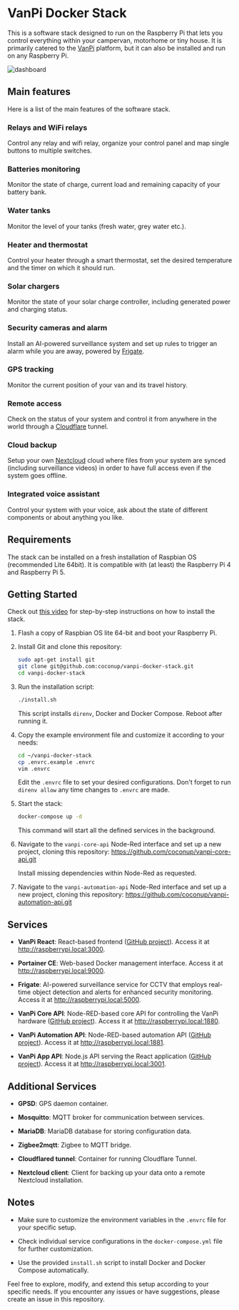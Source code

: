 # VanPi Docker Stack

This is a software stack designed to run on the Raspberry Pi that lets you control everything within your campervan, motorhome or tiny house. It is primarily catered to the [VanPi](https://pekaway.de/) platform, but it can also be installed and run on any Raspberry Pi.

![dashboard](https://i.ibb.co/8NYhQg7/vanpi-dashboard.png)

## Main features

Here is a list of the main features of the software stack.

### Relays and WiFi relays

Control any relay and wifi relay, organize your control panel and map single buttons to multiple switches.

### Batteries monitoring

Monitor the state of charge, current load and remaining capacity of your battery bank.

### Water tanks

Monitor the level of your tanks (fresh water, grey water etc.).

### Heater and thermostat

Control your heater through a smart thermostat, set the desired temperature and the timer on which it should run.

### Solar chargers

Monitor the state of your solar charge controller, including generated power and charging status.

### Security cameras and alarm

Install an AI-powered surveillance system and set up rules to trigger an alarm while you are away, powered by [Frigate](https://frigate.video/).

### GPS tracking

Monitor the current position of your van and its travel history.

### Remote access

Check on the status of your system and control it from anywhere in the world through a [Cloudflare](https://cloudflare.com/) tunnel.

### Cloud backup

Setup your own [Nextcloud](https://nextcloud.com/) cloud where files from your system are synced (including surveillance videos) in order to have full access even if the system goes offline.

### Integrated voice assistant

Control your system with your voice, ask about the state of different components or about anything you like.

## Requirements

The stack can be installed on a fresh installation of Raspbian OS (recommended Lite 64bit). It is compatible with (at least) the Raspberry Pi 4 and Raspberry Pi 5.

## Getting Started

Check out [this video](https://www.youtube.com/watch?v=a_yJqSot-Hc) for step-by-step instructions on how to install the stack.

1.  Flash a copy of Raspbian OS lite 64-bit and boot your Raspberry Pi.

2.  Install Git and clone this repository:
    
    ```bash
    sudo apt-get install git
    git clone git@github.com:coconup/vanpi-docker-stack.git
    cd vanpi-docker-stack
    ```

3.  Run the installation script:
    
    ```bash
    ./install.sh
    ```
    
    This script installs `direnv`, Docker and Docker Compose. Reboot after running it.

4.  Copy the example environment file and customize it according to your needs:
    
    ```bash
    cd ~/vanpi-docker-stack
    cp .envrc.example .envrc
    vim .envrc
    ```
    
    Edit the `.envrc` file to set your desired configurations. Don't forget to run `direnv allow` any time changes to `.envrc` are made.
    

5.  Start the stack:
    
    ```bash
    docker-compose up -d
    ```
    
    This command will start all the defined services in the background.

6.  Navigate to the `vanpi-core-api` Node-Red interface and set up a new project, cloning this repository: https://github.com/coconup/vanpi-core-api.git

    Install missing dependencies within Node-Red as requested.

7.  Navigate to the `vanpi-automation-api` Node-Red interface and set up a new project, cloning this repository: https://github.com/coconup/vanpi-automation-api.git

## Services

  - **VanPi React**: React-based frontend ([GitHub project](https://github.com/coconup/vanpi-react)). Access it at http://raspberrypi.local:3000.

  - **Portainer CE**: Web-based Docker management interface. Access it at http://raspberrypi.local:9000.

  - **Frigate**: AI-powered surveillance service for CCTV that employs real-time object detection and alerts for enhanced security monitoring. Access it at http://raspberrypi.local:5000.
    
  - **VanPi Core API**: Node-RED-based core API for controlling the VanPi hardware ([GitHub project](https://github.com/coconup/vanpi-core-api)). Access it at http://raspberrypi.local:1880.
    
  - **VanPi Automation API**: Node-RED-based automation API ([GitHub project](https://github.com/coconup/vanpi-automation-api)). Access it at http://raspberrypi.local:1881.

  - **VanPi App API**: Node.js API serving the React application ([GitHub project](https://github.com/coconup/vanpi-app-api)). Access it at http://raspberrypi.local:3001.
    

## Additional Services
    
  - **GPSD**: GPS daemon container.
    
  - **Mosquitto**: MQTT broker for communication between services.
    
  - **MariaDB**: MariaDB database for storing configuration data.
    
  - **Zigbee2mqtt**: Zigbee to MQTT bridge.
    
  - **Cloudflared tunnel**: Container for running Cloudflare Tunnel.
    
  - **Nextcloud client**: Client for backing up your data onto a remote Nextcloud installation.
    

## Notes

  - Make sure to customize the environment variables in the `.envrc` file for your specific setup.
    
  - Check individual service configurations in the `docker-compose.yml` file for further customization.
    
  - Use the provided `install.sh` script to install Docker and Docker Compose automatically.
    

Feel free to explore, modify, and extend this setup according to your specific needs. If you encounter any issues or have suggestions, please create an issue in this repository.
